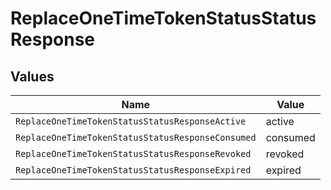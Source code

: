 # ReplaceOneTimeTokenStatusStatusResponse


## Values

| Name                                              | Value                                             |
| ------------------------------------------------- | ------------------------------------------------- |
| `ReplaceOneTimeTokenStatusStatusResponseActive`   | active                                            |
| `ReplaceOneTimeTokenStatusStatusResponseConsumed` | consumed                                          |
| `ReplaceOneTimeTokenStatusStatusResponseRevoked`  | revoked                                           |
| `ReplaceOneTimeTokenStatusStatusResponseExpired`  | expired                                           |